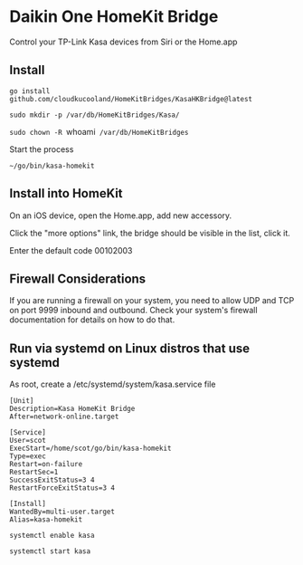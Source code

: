 Daikin One HomeKit Bridge
=========================

Control your TP-Link Kasa devices from Siri or the Home.app

Install
-------

`go install github.com/cloudkucooland/HomeKitBridges/KasaHKBridge@latest`

`sudo mkdir -p /var/db/HomeKitBridges/Kasa/`

`sudo chown -R `whoami` /var/db/HomeKitBridges`

Start the process

`~/go/bin/kasa-homekit`

Install into HomeKit
--------------------

On an iOS device, open the Home.app, add new accessory.

Click the "more options" link, the bridge should be visible in the list, click it.

Enter the default code 00102003

Firewall Considerations
-----------------------

If you are running a firewall on your system, you need to allow UDP and TCP on port 9999 inbound and outbound. Check your system's firewall documentation for details on how to do that.

Run via systemd on Linux distros that use systemd
-------------------------------------------------

As root, create a /etc/systemd/system/kasa.service file

```
[Unit]
Description=Kasa HomeKit Bridge
After=network-online.target

[Service]
User=scot
ExecStart=/home/scot/go/bin/kasa-homekit
Type=exec
Restart=on-failure
RestartSec=1
SuccessExitStatus=3 4
RestartForceExitStatus=3 4

[Install]
WantedBy=multi-user.target
Alias=kasa-homekit
```

`systemctl enable kasa`

`systemctl start kasa`
